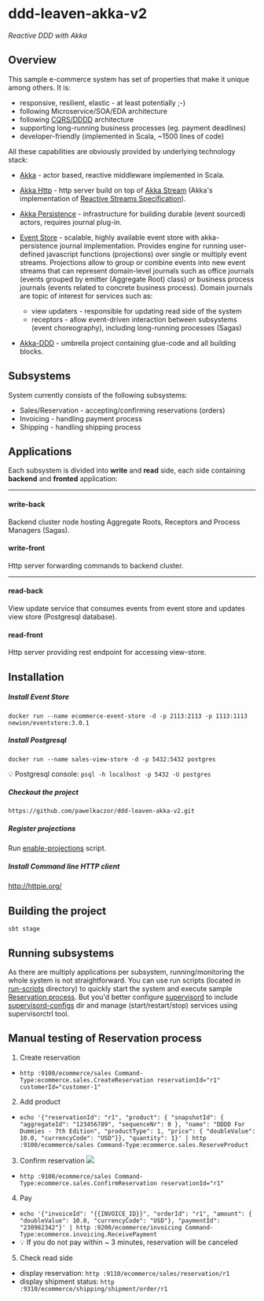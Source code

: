 ddd-leaven-akka-v2
==================
*Reactive DDD with Akka*

Overview
--------------------

This sample e-commerce system has set of properties that make it unique among others. It is:

* responsive, resilient, elastic - at least potentially ;-)
* following Microservice/SOA/EDA architecture
* following [CQRS/DDDD](http://abdullin.com/post/dddd-cqrs-and-other-enterprise-development-buzz-words) architecture 
* supporting long-running business processes (eg. payment deadlines)
* developer-friendly (implemented in Scala, ~1500 lines of code)

All these capabilities are obviously provided by underlying technology stack:

* [Akka](akka.io) - actor based, reactive middleware implemented in Scala. 

* [Akka Http](http://typesafe.com/blog/akka-http-preview) - http server build on top of [Akka Stream]() (Akka's implementation of [Reactive Streams Specification](http://www.reactive-streams.org/)).

* [Akka Persistence](http://doc.akka.io/docs/akka/current/scala/persistence.html) - infrastructure for building durable (event sourced) actors, requires journal plug-in.

* [Event Store](http://geteventstore.com) - scalable, highly available event store with akka-persistence journal implementation. Provides engine for running user-defined javascript functions (projections) over single or multiply  event streams. Projections allow to group or combine events into new event streams that can represent domain-level journals such as office journals (events grouped by emitter (Aggregate Root) class) or business process journals (events related to concrete business process). Domain journals are topic of interest for services such as:
  * view updaters - responsible for updating read side of the system 
  * receptors - allow event-driven interaction between subsystems (event choreography), including long-running processes (Sagas)

* [Akka-DDD](http://github.com/pawelkaczor/akka-ddd) - umbrella project containing glue-code and all building blocks.

Subsystems
--------------------

System currently consists of the following subsystems:

* Sales/Reservation - accepting/confirming reservations (orders)
* Invoicing - handling payment process
* Shipping - handling shipping process

Applications
--------------------

Each subsystem is divided into **write** and **read** side, each side containing **backend** and **fronted** application: 

***
#### write-back
Backend cluster node hosting Aggregate Roots, Receptors and Process Managers (Sagas).

#### write-front
Http server forwarding commands to backend cluster. 

***
#### read-back
View update service that consumes events from event store and updates view store (Postgresql database).

#### read-front
Http server providing rest endpoint for accessing view-store. 

Installation
------------------------

##### Install Event Store

~~~
docker run --name ecommerce-event-store -d -p 2113:2113 -p 1113:1113 newion/eventstore:3.0.1
~~~

##### Install Postgresql
~~~
docker run --name sales-view-store -d -p 5432:5432 postgres
~~~

:bulb: Postgresql console: `psql -h localhost -p 5432 -U postgres`


##### Checkout the project
~~~
https://github.com/pawelkaczor/ddd-leaven-akka-v2.git
~~~

##### Register projections
Run [enable-projections](enable-projections) script.

##### Install Command line HTTP client

http://httpie.org/

Building the project
------------------------------

~~~
sbt stage
~~~

Running subsystems
------------------------------

As there are multiply applications per subsystem, running/monitoring the whole system is not straightforward.
You can use run scripts (located in [run-scripts](run-scripts) directory)
to quickly start the system and execute sample [Reservation process](#manual-testing). But you'd better configure [supervisord](http://supervisord.org/)
to include [supervisord-configs](supervisord-configs) dir and
manage (start/restart/stop) services using supervisorctrl tool.

<a name="manual-testing"></a>Manual testing of Reservation process
----------------------------

1. Create reservation
  * `http :9100/ecommerce/sales Command-Type:ecommerce.sales.CreateReservation reservationId="r1" customerId="customer-1"`


2. Add product
  * `echo '{"reservationId": "r1", "product": { "snapshotId": { "aggregateId": "123456789", "sequenceNr": 0 }, "name": "DDDD For Dummies - 7th Edition", "productType": 1, "price": { "doubleValue": 10.0, "currencyCode": "USD"}}, "quantity": 1}' | http :9100/ecommerce/sales Command-Type:ecommerce.sales.ReserveProduct`

3. Confirm reservation
  ![](https://raw.githubusercontent.com/pawelkaczor/ddd-leaven-akka-v2/master/project/diagrams/OrderingSystem.png)
  * `http :9100/ecommerce/sales Command-Type:ecommerce.sales.ConfirmReservation reservationId="r1"`

4. Pay
  * `echo '{"invoiceId": "{{INVOICE_ID}}", "orderId": "r1", "amount": { "doubleValue": 10.0, "currencyCode": "USD"}, "paymentId": "230982342"}' | http :9200/ecommerce/invoicing Command-Type:ecommerce.invoicing.ReceivePayment`
  * :bulb: If you do not pay within ~ 3 minutes, reservation will be canceled

5. Check read side
  * display reservation: `http :9110/ecommerce/sales/reservation/r1`
  * display shipment status: `http :9310/ecommerce/shipping/shipment/order/r1`
